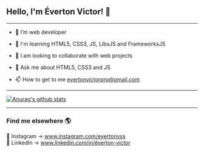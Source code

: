 ## Hello, I'm Éverton Victor! 👋

<hr>


- 🔭 I’m web developer

- 🌱 I'm learning HTML5, CSS3, JS, LibsJS and FrameworksJS

- 👯 I am looking to collaborate with web projects 

- 💬 Ask me about HTML5, CSS3 and JS

- 📫 How to get to me <a href="evertonvictorpro@gmail.com">evertonvictorpro@gmail.com</a>

<hr>

[![Anurag's github stats](https://github-readme-stats.vercel.app/api?username=Everton-Victor&theme=dracula)](https://github.com/anuraghazra/github-readme-stats)

<hr>

### Find me elsewhere 🌎

📸 Instagram -> www.instagram.com/evertonvss<br>
💼 LinkedIn -> www.linkedin.com/in/éverton-victor <br>
